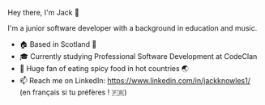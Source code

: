 Hey there, I'm Jack 👋

I'm a junior software developer with a background in education and music.

- 🏠 Based in Scotland 🏴󠁧󠁢󠁳󠁣󠁴󠁿
- 🎓 Currently studying Professional Software Development at CodeClan 
- 🍜 Huge fan of eating spicy food in hot countries 🌏
- 📫 Reach me on LinkedIn: https://www.linkedin.com/in/jackknowles1/ (en français si tu préfères ! 🇫🇷)
